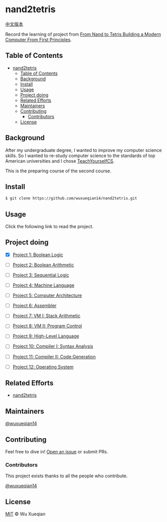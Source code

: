 # nand2tetris

[中文版本](README_CN.md)

Record the learning of project from [From Nand to Tetris Building a Modern Computer From First Principles](https://www.nand2tetris.org/).

## Table of Contents

- [nand2tetris](#nand2tetris)
  - [Table of Contents](#table-of-contents)
  - [Background](#background)
  - [Install](#install)
  - [Usage](#usage)
  - [Project doing](#project-doing)
  - [Related Efforts](#related-efforts)
  - [Maintainers](#maintainers)
  - [Contributing](#contributing)
    - [Contributors](#contributors)
  - [License](#license)

## Background

After my undergraduate degree, I wanted to improve my computer science skills. So I wanted to re-study computer science to the standards of top American universities and I chose [TeachYourselfCS](https://teachyourselfcs.com/). 

This is the preparing course of the second course.

## Install

```sh
$ git clone https://github.com/wuxueqian14/nand2tetris.git
```

## Usage

Click the following link to read the project.

## Project doing

- [x] [Project 1: Boolean Logic](projects/01/)
- [ ] [Project 2: Boolean Arithmetic]()
- [ ] [Project 3: Sequential Logic]()
- [ ] [Project 4: Machine Language]()
- [ ] [Project 5: Computer Architecture]()
- [ ] [Project 6: Assembler]()
- [ ] [Project 7: VM I: Stack Arithmetic]()
- [ ] [Project 8: VM II: Program Control]()
- [ ] [Project 9: High-Level Language]()
- [ ] [Project 10: Compiler I: Syntax Analysis]()
- [ ] [Project 11: Compiler II: Code Generation]()
- [ ] [Project 12: Operating System]()


## Related Efforts

- [nand2tetris](https://github.com/AllenWrong/nand2tetris)

## Maintainers

[@wuxueqian14](https://github.com/wuxueqian14)

## Contributing

Feel free to dive in! [Open an issue](https://github.com/wuxueqian14/nand2tertris/issues/new) or submit PRs.

### Contributors

This project exists thanks to all the people who contribute. 

[@wuxueqian14](https://github.com/wuxueqian14)

## License

[MIT](LICENSE) © Wu Xueqian